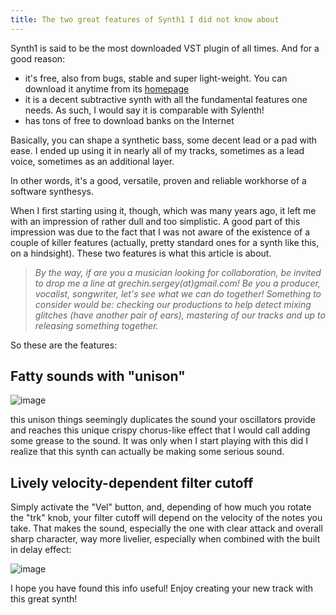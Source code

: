 ```yaml
---
title: The two great features of Synth1 I did not know about
---
```


Synth1 is said to be the most downloaded VST plugin of all times. And for a good reason:

- it's free, also from bugs, stable and super light-weight. You can download it anytime from its [homepage](https://daichilab.sakura.ne.jp/softsynth/index.html)
- it is a decent subtractive synth with all the fundamental features one needs. As such, I would say it is comparable with Sylenth!
- has tons of free to download banks on the Internet

Basically, you can shape a synthetic bass, some decent lead or a pad with ease. I ended up using it in nearly all of my tracks, sometimes as a lead voice, sometimes as an additional layer.

In other words, it's a good, versatile, proven and reliable workhorse of a software synthesys.

When I first starting using it, though, which was many years ago, it left me with an impression of rather dull and too simplistic. A good part of this impression was due to the fact that I was not aware of the existence of a couple of killer features (actually, pretty standard ones for a synth like this, on a hindsight). These two features is what this article is about.

>_By the way, if are you a musician looking for collaboration, be invited to drop me a line at grechin.sergey(at)gmail.com! Be you a producer, vocalist, songwriter, let's see what we can do together! Something to consider would be: checking our productions to help detect mixing glitches (have another pair of ears), mastering of our tracks and up to releasing something together._

So these are the features:

## Fatty sounds with "unison"

![image](https://github.com/hq9000/hq9000/assets/21345604/e950270b-b8dd-42ad-824d-3f68395e38ff)

this unison things seemingly duplicates the sound your oscillators provide and reaches this unique crispy chorus-like effect that I would call adding some grease to the sound. It was only when I start playing with this did I realize that this synth can actually be making some serious sound.


## Lively velocity-dependent filter cutoff

Simply activate the "Vel" button, and, depending of how much you rotate the "trk" knob, your filter cutoff will depend on the velocity of the notes you take. That makes the sound, especially the one with clear attack and overall sharp character, way more livelier, especially when combined with the built in delay effect:

![image](https://github.com/hq9000/hq9000/assets/21345604/bec6c373-55ad-45bf-8ee8-33df04e80403)

I hope you have found this info useful! Enjoy creating your new track with this great synth!

